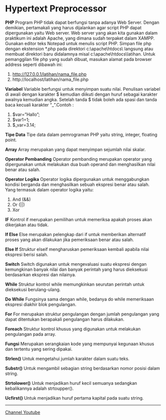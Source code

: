 # Hypertext Preprocessor

**PHP**
Program PHP tidak dapat berfungsi tanpa adanya Web Server. Dengan demikian, pertamakali  yang harus dijalankan agar script PHP dapat dipergunakan yaitu Web server. Web server yang akan kita gunakan dalam praktikum ini adalah Apache, yang dimana sudah terpaket dalam XAMPP. Gunakan editor teks Notepad untuk menulis script PHP. Simpan file php dengan ekstension *.php pada direktori c:\apache\htdocs\ langsung atau membuat direktori baru didalamnya misal c:\apache\htdocs\latihan\. Untuk pemanggilan file php yang sudah dibuat, masukan alamat pada browser address seperti dibawah ini:
1. http://127.0.0.1/latihan/nama_file.php 
2. http://localhost/latihan/nama_file.php


**Variabel**
Variable berfungsi untuk menyimpan suatu nilai. Penulisan variabel di awali dengan karakter $ kemudian diikuti dengan huruf sebagai karakter awalnya kemudian angka. Setelah tanda $ tidak boleh ada spasi dan tanda baca kecuali karakter “_”.Contoh :
1. $var=”Hallo”;
2. $var1=1;
3. $_var=3.14;


**Tipe Data**
Tipe data dalam pemrograman PHP yaitu string, integer, floating point.


**Array**
Array merupakan yang dapat menyimpan sejumlah nilai skalar.


**Operator Pembanding**
Operator pembanding merupakan operator yang dipergunakan untuk melakukan dua buah operand dan menghasilkan nilai benar atau salah.


**Operator Logika**
Operator logika dipergunakan untuk menggabungkan kondisi berganda dan menghasilkan sebuah ekspresi benar atau salah. Yang termasuk dalam operator logika yaitu:
1. And (&&)
2. Or (||)
3. Xor


**IF**
Kontrol if merupakan pemilihan untuk memeriksa apakah proses akan dikerjakan atau tidak.


**If Else**
Else merupakan pelengkap dari if untuk memberikan alternatif proses yang akan dilakukan jika pemeriksaan benar atau salah.


**Else If**
Struktur elseif mengharuskan pemeriksaan kembali apabila nilai ekspresi berisi salah.


**Switch**
Switch digunakan untuk mengevaluasi suatu ekspresi dengan kemungkinan banyak nilai dan banyak perintah yang harus dieksekusi berdasarkan ekspresi dan nilainya.


**While**
Struktur kontrol while memungkinkan seurutan perintah untuk dieksekusi berulang-ulang.


**Do While**
Fungsinya sama dengan while, bedanya  do while memeriksaan ekspresi diakhir blok pengulangan.


**For**
For merupakan struktur pengulangan dengan jumlah pengulangan yang dapat ditentukan berapakali pengulangan harus dilakukan.


**Foreach**
Struktur kontrol khusus yang digunakan untuk melakukan pengulangan pada array.


**Fungsi**
Merupakan serangkaian kode yang mempunyai kegunaan khusus dan tertentu yang sering dipakai.


**Strlen()**
Untuk mengetahui jumlah karakter dalam suatu teks.


**Substr()**
Untuk mengambil sebagian string berdasarkan nomor posisi dalam string.


**Strtolower()**
Untuk menjadikan huruf kecil semuanya sedangkan kebalikannya adalah strtoupper().


**Ucfirst()**
Untuk menjadikan huruf pertama kapital pada suatu string.

-----
[Channel Youtube](https://www.youtube.com/channel/UC3giPltx3oAflwwqs2-YYaQ)
